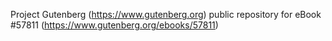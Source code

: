 Project Gutenberg (https://www.gutenberg.org) public repository for
eBook #57811 (https://www.gutenberg.org/ebooks/57811)
